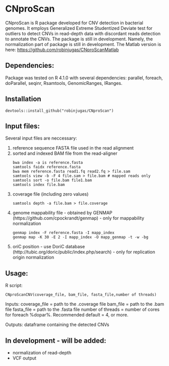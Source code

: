 # CNproScan
CNproScan is R package developed for CNV detection in bacterial genomes. It employs Generalized Extreme Studentized Deviate test for outliers to detect CNVs in read-depth data with discordant reads detection to annotate the CNVs. 
The package is still in development. Namely, the normalization part of package is still in development. 
The Matlab version is here: https://github.com/robinjugas/CNproScanMatlab

## Dependencies:
Package was tested on R 4.1.0 with several dependencies: parallel, foreach, doParallel, seqinr, Rsamtools, GenomicRanges, IRanges. 

## Installation
```
devtools::install_github("robinjugas/CNproScan")
```


## Input files:
Several input files are neccessary:
<ol>
<li>reference sequence FASTA file used in the read alignment</li>
<li>sorted and indexed BAM file from the read-aligner </li>

```
bwa index -a is reference.fasta
samtools faidx reference.fasta
bwa mem reference.fasta read1.fq read2.fq > file.sam
samtools view -b -F 4 file.sam > file.bam # mapped reads only
samtools sort -o file.bam file1.bam
samtools index file.bam
```

<li>coverage file (including zero values) </li>

```
samtools depth -a file.bam > file.coverage
```

<li>genome mappability file - obtained by GENMAP (https://github.com/cpockrandt/genmap) - only for mappability normalization </li>

```
genmap index -F reference.fasta -I mapp_index
genmap map -K 30 -E 2 -I mapp_index -O mapp_genmap -t -w -bg
```

<li>oriC position - use DoriC database (http://tubic.org/doric/public/index.php/search) - only for replication origin normalization</li>
</ol>

## Usage:
R script:
```
CNproScanCNV(coverage_file, bam_file, fasta_file,number of threads)
```
Inputs:
coverage_file = path to the .coverage file
bam_file = path to the .bam file
fasta_file = path to the .fasta file
number of threads = number of cores for foreach %dopar%. Recommended default = 4, or more. 

Outputs:
dataframe containing the detected CNVs


## In development - will be added:
<ul>
<li>normalization of read-depth</li>
<li>VCF output</li>
</ul>
